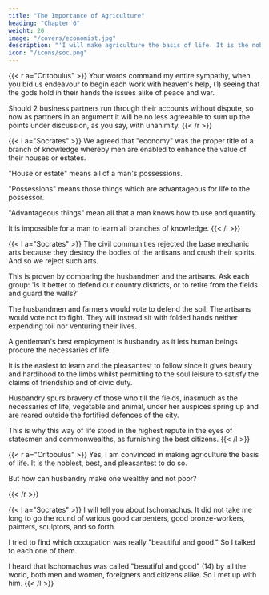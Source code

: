 ```yaml
---
title: "The Importance of Agriculture"
heading: "Chapter 6"
weight: 20
image: "/covers/economist.jpg"
description: "'I will make agriculture the basis of life. It is the noblest, best, and pleasantest to do'"
icon: "/icons/soc.png"
---
```




{{< r a="Critobulus" >}}
Your words command my entire sympathy, when you bid us endeavour to begin each work with heaven's help, (1) seeing that the gods hold in their hands the issues alike of peace and war. 

<!-- So at any rate will we endeavour to act at all times; but will you now endeavour on your side to continue the discussion of economy from the point at which you broke off, and bring it point by point to its conclusion? What you have said so far has not been thrown away on me. I seem to discern already more clearly, what sort of behaviour is necessary to anything like real living.  -->

<!-- Socrates= What say you then? Shall we first survey the ground already traversed, and retrace the steps on which we were agreed, so that, if possible we may conduct the remaining portion of the argument to its issue with like unanimity? (3) (3) Lit. "try whether we can go through the remaining steps with like..."  -->

Should 2 business partners run through their accounts without dispute, so now as partners in an argument it will be no less agreeable to sum up the points under discussion, as you say, with unanimity. 
{{< /r >}}


{{< l a="Socrates" >}}
We agreed that "economy" was the proper title of a branch of knowledge whereby men are enabled to enhance the value of their houses or estates.

"House or estate" means all of a man's possessions. 

"Possessions" means those things which are advantageous for life to the possessor. 

"Advantageous things" mean all that a man knows how to use and quantify <!-- turn to good account -->. 

It is impossible for a man to learn all branches of knowledge. 
{{< /l >}}

{{< l a="Socrates" >}}
The civil communities rejected the base mechanic arts because they destroy the bodies of the artisans and crush their spirits. And so we reject such arts.

This is proven by comparing the husbandmen and the artisans. Ask each group: 'Is it better to defend our country districts, or to retire from the fields and guard the walls?'

The husbandmen and farmers would vote to defend the soil. The artisans would vote not to fight. They will instead sit with folded hands neither expending toil nor venturing their lives. 

A gentleman's best employment is husbandry as it lets human beings procure the necessaries of life. 

It is the easiest to learn and the pleasantest to follow since it gives beauty and hardihood to the limbs whilst permitting to the soul leisure to satisfy the claims of friendship and of civic duty.

Husbandry spurs bravery of those who till the fields, inasmuch as the necessaries of life, vegetable and animal, under her auspices spring up and are reared outside the fortified defences of the city. 

This is why this way of life stood in the highest repute in the eyes of statesmen and commonwealths, as furnishing the best citizens<!--  and those best disposed to the common weal -->. 
{{< /l >}}

{{< r a="Critobulus" >}}
Yes, I am convinced in making agriculture the basis of life. It is the noblest, best, and pleasantest to do so. 

But how can husbandry make one wealthy and not poor? 
<!-- I should like to revert to your remark that you understood the reason why the tillage of one man brings him in an abundance of all he needs, while the operations of another fail to make husbandry a profitable employment. 

I would gladly hear from you an explanation of both these points, so that I may adopt the right and avoid the harmful course.  -->
{{< /r >}}


<!-- {{< l a="Socrates" >}}
Soc. Well, Critobulus, suppose I narrate to you from the beginning how I cam in contact with a man who of all men I ever met seemed to me to deserve the appellation of a gentleman. He was indeed a "beautiful and good" man. 
{{< /l >}}

{{< r a="Critobulus" >}}
Crit. There is nothing I should better like to hear, since of all titles this is the one I covet most the right to bear. 
{{< /l >}} -->


{{< l a="Socrates" >}}
I will tell you about Ischomachus. It did not take me long to go the round of various good carpenters, good bronze-workers, painters, sculptors, and so forth. 

<!-- A brief period was sufficient for the contemplation of themselves and of their most admired works of art.  -->

I tried to find which occupation was really <!-- But when it came to examining those who bore the high-sounding title --> "beautiful and good." So I talked to <!-- in order to find out what conduct on their part justified their adoption of this title, I found my soul eager with desire for intercourse with --> each one of them.

<!-- ; and first of all, seeing that the epithet "beautiful" was conjoined with that of "good," every beautiful person I saw, I must needs approach in my endeavour to discover, (12) if haply I might somewhere see the quality of good adhering to the quality of beauty. 

But, after all, it was otherwise ordained.  -->

<!-- I soon enough seemed to discover (13) that some of those who in their outward form were beautiful were in their inmost selves the veriest knaves. Accordingly I made up my mind to let go beauty which appeals to the eye, and address myself to one of those "beautiful and good" people so entitled.  -->

I heard that Ischomachus was called "beautiful and good" (14) by all the world, both men and women, foreigners and citizens alike. So I met up with him. 
{{< /l >}}

